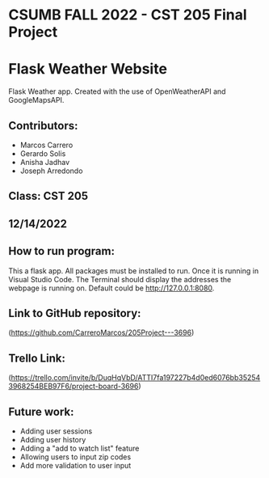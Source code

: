 # CSUMB FALL 2022 - CST 205 Final Project

# Flask Weather Website  
Flask Weather app. Created with the use of OpenWeatherAPI and GoogleMapsAPI.  

## Contributors:   
* Marcos Carrero   
* Gerardo Solis   
* Anisha Jadhav  
* Joseph Arredondo  

## Class: CST 205

## 12/14/2022

## How to run program:  
This a flask app. All packages must be installed to run. Once it is running in Visual Studio Code. The Terminal should display the addresses the webpage is running on. Default could be http://127.0.0.1:8080.

## Link to GitHub repository:
(https://github.com/CarreroMarcos/205Project---3696)

## Trello Link:
(https://trello.com/invite/b/DuqHqVbD/ATTI7fa197227b4d0ed6076bb352543968254BEB97F6/project-board-3696) 

## Future work:  
* Adding user sessions  
* Adding user history  
* Adding a "add to watch list" feature   
* Allowing users to input zip codes   
* Add more validation to user input  

